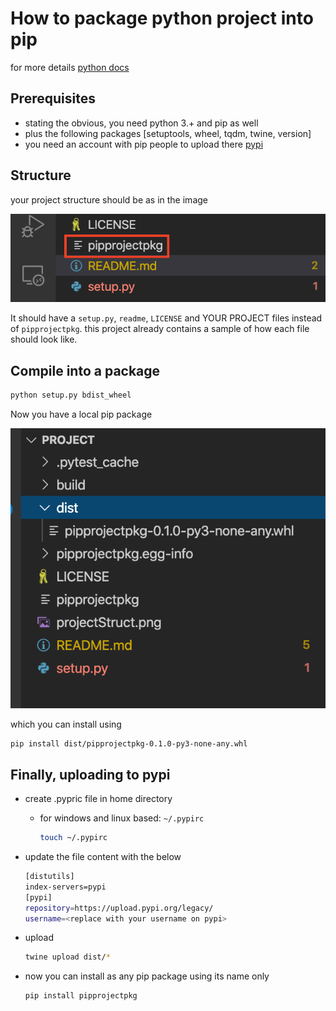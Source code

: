 # How to package python project into pip

for more details [python docs](https://packaging.python.org/tutorials/packaging-projects/)

## Prerequisites

- stating the obvious, you need python 3.+ and pip as well
- plus the following packages [setuptools, wheel, tqdm, twine, version]
- you need an account with pip people to upload there [pypi](https://pypi.org)

## Structure

your project structure should be as in the image

![project structure](projectStruct.png)

It should have a `setup.py`, `readme`, `LICENSE` and YOUR PROJECT files instead of `pipprojectpkg`.
this project already contains a sample of how each file should look like.

## Compile into a package

```bash
python setup.py bdist_wheel 
```

Now you have a local pip package

![compiled package](compiled.png)

which you can install using

```bash
pip install dist/pipprojectpkg-0.1.0-py3-none-any.whl
```

## Finally, uploading to pypi

- create .pypric file in home directory
  - for windows and linux based: `~/.pypirc`

    ```bash
    touch ~/.pypirc
    ```

- update the file content with the below

  ```bash
  [distutils]
  index-servers=pypi
  [pypi]
  repository=https://upload.pypi.org/legacy/
  username=<replace with your username on pypi>
  ```

- upload

  ```bash
  twine upload dist/*
  ```

- now you can install as any pip package using its name only

  ```bash
  pip install pipprojectpkg
  ```
